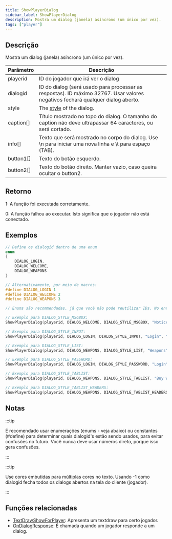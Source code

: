 ```yaml
---
title: ShowPlayerDialog
sidebar_label: ShowPlayerDialog
description: Mostra um dialog (janela) asíncrono (um único por vez).
tags: ["player"]
---
```


## Descrição

Mostra um dialog (janela) asíncrono (um único por vez).

| Parâmetro | Descrição                                                                                                                      |
| --------- | ------------------------------------------------------------------------------------------------------------------------------ |
| playerid  | ID do jogador que irá ver o dialog                                                                                             |
| dialogid  | ID do dialog (será usado para processar as respostas). ID máximo 32767. Usar valores negativos fechará qualquer dialog aberto. |
| style     | The [style](../resources/dialogstyles) of the dialog.                                                                          |
| caption[] | Título mostrado no topo do dialog. O tamanho do caption não deve ultrapassar 64 caracteres, ou será cortado.                   |
| info[]    | Texto que será mostrado no corpo do dialog. Use \n para iniciar uma nova linha e \t para espaço (TAB).                         |
| button1[] | Texto do botão esquerdo.                                                                                                       |
| button2[] | Texto do botão direito. Manter vazio, caso queira ocultar o button2.                                                           |

## Retorno

1: A função foi executada corretamente.

0: A função falhou ao executar. Isto significa que o jogador não está conectado.

## Exemplos

```c
// Define os dialogid dentro de uma enum
enum
{
    DIALOG_LOGIN,
    DIALOG_WELCOME,
    DIALOG_WEAPONS
}

// Alternativamente, por meio de macros:
#define DIALOG_LOGIN 1
#define DIALOG_WELCOME 2
#define DIALOG_WEAPONS 3

// Enums são recommendadas, já que você não pode reutilizar IDs. No entanto, enums usam memória para armazenar as definições, enquanto as define são pré-processadas na compilação.

// Exemplo para DIALOG_STYLE_MSGBOX:
ShowPlayerDialog(playerid, DIALOG_WELCOME, DIALOG_STYLE_MSGBOX, "Notice", "You are connected to the server", "Close", "");

// Exemplo para DIALOG_STYLE_INPUT:
ShowPlayerDialog(playerid, DIALOG_LOGIN, DIALOG_STYLE_INPUT, "Login", "Enter your password below:", "Login", "Cancel");

// Exemplo para DIALOG_STYLE_LIST:
ShowPlayerDialog(playerid, DIALOG_WEAPONS, DIALOG_STYLE_LIST, "Weapons", "AK47\nM4\nSniper Rifle", "Option 1", "Option 2");

// Exemplo para DIALOG_STYLE_PASSWORD:
ShowPlayerDialog(playerid, DIALOG_LOGIN, DIALOG_STYLE_PASSWORD, "Login", "Enter your password below:", "Login", "Cancel");

// Exemplo para DIALOG_STYLE_TABLIST:
ShowPlayerDialog(playerid, DIALOG_WEAPONS, DIALOG_STYLE_TABLIST, "Buy Weapon", "Deagle\t$5000\t100\nSawnoff\t$5000\t100\nPistol\t$1000\t50", "Select", "Cancel");

// Exemplo para DIALOG_STYLE_TABLIST_HEADERS:
ShowPlayerDialog(playerid, DIALOG_WEAPONS, DIALOG_STYLE_TABLIST_HEADERS, "Buy Weapon", "Weapon\tPrice\tAmmo\nDeagle\t$5000\t100\nSawnoff\t$5000\t100\nPistol\t$1000\t50", "Select", "Cancel");
```

## Notas

:::tip

É recomendado usar enumerações (enums - veja abaixo) ou constantes (#define) para determinar quais dialogid's estão sendo usados, para evitar confusões no futuro. Você nunca deve usar números direto, porque isso gera confusões.

:::

:::tip

Use cores embutidas para múltiplas cores no texto. Usando -1 como dialogid fecha todos os dialogs abertos na tela do cliente (jogador).

:::

## Funções relacionadas

- [TextDrawShowForPlayer](TextDrawShowForPlayer): Apresenta um textdraw para certo jogador.
- [OnDialogResponse](../callbacks/OnDialogResponse): É chamada quando um jogador responde a um dialog.

